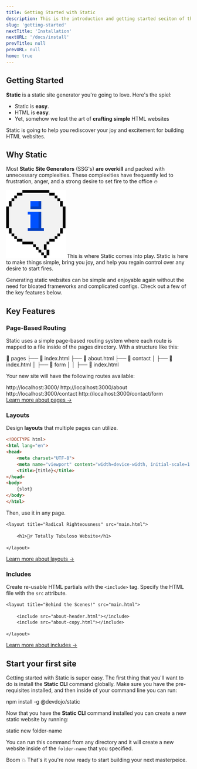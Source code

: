 ```yaml
---
title: Getting Started with Static
description: This is the introduction and getting started seciton of the Static documentation.
slug: 'getting-started'
nextTitle: 'Installation'
nextURL: '/docs/install'
prevTitle: null
prevURL: null
home: true
---
```


## Getting Started

**Static** is a static site generator you're going to love. Here's the spiel:

- Static is **easy**. 
- HTML is **easy**. 
- Yet, somehow we lost the art of **crafting simple** HTML websites

Static is going to help you rediscover your joy and excitement for building HTML websites.

## Why Static

Most <strong>Static Site Generators</strong> (SSG's) **are overkill** and packed with unnecessary complexities. These complexities have frequently led to frustration, anger, and a strong desire to set fire to the office 🔥

<div class="flex items-center px-4 py-4 my-6 leading-[24px] bg-blue-600 border-l-4 border-blue-800 rounded-md">
<img class="w-auto h-8 mr-3.5 my-0" src="/assets/images/icons/info.png" />
<span>This is where Static comes into play. Static is here to make things simple, bring you joy, and help you regain control over any desire to start fires.</span>
</div>


Generating static websites can be simple and enjoyable again without the need for bloated frameworks and complicated configs. Check out a few of the key features below.

## Key Features

### Page-Based Routing

Static uses a simple page-based routing system where each route is mapped to a file inside of the pages directory. With a structure like this:

<div class="p-5 font-mono whitespace-break-spaces bg-white/[6%] rounded-xl border border-white/[8%]"><span class="text-green-400">📁 pages</span>
<span class="text-green-400"><span class="text-yellow-400">├──</span> 📄 index.html</span>
<span class="text-green-400"><span class="text-yellow-400">├──</span> 📄 about.html</span>
<span class="text-green-400"><span class="text-yellow-400">├──</span> 📁 contact</span>
<span class="text-green-400"><span class="text-yellow-400">│   ├──</span> 📄 index.html</span>
<span class="text-green-400"><span class="text-yellow-400">│   ├──</span> 📁 form</span>
<span class="text-green-400"><span class="text-yellow-400">│   │   ├──</span> 📄 index.html</span>
</div>

Your new site will have the following routes available:

<div class="p-5 font-mono whitespace-break-spaces bg-white/[6%] rounded-xl border text-gray-400 border-white/[8%]">http://localhost:3000<span class="text-green-400">/</span>
http://localhost:3000<span class="text-green-400">/about</span>
http://localhost:3000<span class="text-green-400">/contact</span>
http://localhost:3000<span class="text-green-400">/contact/form</span>
</div>

<div class="flex justify-end my-8 ">
    <a href="/docs/features/pages" class="relative inline-block w-full px-4 py-2 text-xs font-medium text-center text-white no-underline bg-transparent rounded-full opacity-70 group-hover:opacity-100 group ring-1 ring-white/20 md:w-auto">
        <span>Learn more about pages</span>
        <span class="text-[#e66735] group-hover:translate-x-1 inline-block ml-0.5 ease-out duration-300">&rarr;</span>
    </a>
</div>

### Layouts

Design **layouts** that multiple pages can utilize.

```html
<!DOCTYPE html>
<html lang="en">
<head>
    <meta charset="UTF-8">
    <meta name="viewport" content="width=device-width, initial-scale=1.0">
    <title>{title}</title>
</head>
<body>
    {slot}
</body>
</html>
```

Then, use it in any page.

```
<layout title="Radical Righteousness" src="main.html">

    <h1>🏄‍♂️ Totally Tubuloso Website</h1>
    
</layout>
```

<div class="flex justify-end my-8 ">
    <a href="/docs/features/layouts" class="relative inline-block w-full px-4 py-2 text-xs font-medium text-center text-white no-underline bg-transparent rounded-full opacity-70 group-hover:opacity-100 group ring-1 ring-white/20 md:w-auto">
        <span>Learn more about layouts</span>
        <span class="text-[#e66735] group-hover:translate-x-1 inline-block ml-0.5 ease-out duration-300">&rarr;</span>
    </a>
</div>

### Includes

Create re-usable HTML partials with the `<include>` tag. Specify the HTML file with the `src` attribute.

```
<layout title="Behind the Scenes!" src="main.html">

    <include src="about-header.html"></include>
    <include src="about-copy.html"></include>

</layout>
```

<div class="flex justify-end my-8 ">
    <a href="/docs/features/pages" class="relative inline-block w-full px-4 py-2 text-xs font-medium text-center text-white no-underline bg-transparent rounded-full opacity-70 group-hover:opacity-100 group ring-1 ring-white/20 md:w-auto">
        <span>Learn more about includes</span>
        <span class="text-[#e66735] group-hover:translate-x-1 inline-block ml-0.5 ease-out duration-300">&rarr;</span>
    </a>
</div>

## Start your first site

Getting started with Static is super easy. The first thing that you'll want to do is install the **Static CLI** command globally. Make sure you have the pre-requisites installed, and then inside of your command line you can run:

<div class="p-5 font-mono whitespace-break-spaces bg-white/[6%] rounded-xl border border-white/[8%]"><span class="text-pink-400">npm install</span> <span class="text-green-400">-g</span> <span class="text-yellow-400">@devdojo/static</span>
</div>

Now that you have the **Static CLI** command installed you can create a new static website by running:

<div class="p-5 font-mono whitespace-break-spaces bg-white/[6%] rounded-xl border border-white/[8%]"><span class="text-pink-400">static</span> <span class="text-green-400">new</span> <span class="text-yellow-400">folder-name</span>
</div>

You can run this command from any directory and it will create a new website inside of the `folder-name` that you specified.

Boom 💥 That's it you're now ready to start building your next masterpeice.